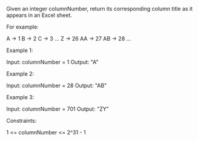 Given an integer columnNumber, return its corresponding column title as it
appears in an Excel sheet.

For example:


A -> 1
B -> 2
C -> 3
...
Z -> 26
AA -> 27
AB -> 28 
...



Example 1:


Input: columnNumber = 1
Output: "A"


Example 2:


Input: columnNumber = 28
Output: "AB"


Example 3:


Input: columnNumber = 701
Output: "ZY"



Constraints:


1 <= columnNumber <= 2^31 - 1




